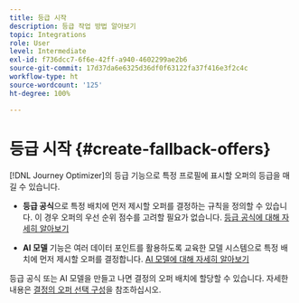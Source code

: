 ```yaml
---
title: 등급 시작
description: 등급 작업 방법 알아보기
topic: Integrations
role: User
level: Intermediate
exl-id: f736dcc7-6f6e-42ff-a940-4602299ae2b6
source-git-commit: 17d37da6e6325d36df0f63122fa37f416e3f2c4c
workflow-type: ht
source-wordcount: '125'
ht-degree: 100%

---
```


# 등급 시작 {#create-fallback-offers}

[!DNL Journey Optimizer]의 등급 기능으로 특정 프로필에 표시할 오퍼의 등급을 매길 수 있습니다.

* **등급 공식**&#x200B;으로 특정 배치에 먼저 제시할 오퍼를 결정하는 규칙을 정의할 수 있습니다. 이 경우 오퍼의 우선 순위 점수를 고려할 필요가 없습니다. [등급 공식에 대해 자세히 알아보기](create-ranking-formulas.md)

* **AI 모델** 기능은 여러 데이터 포인트를 활용하도록 교육한 모델 시스템으로 특정 배치에 먼저 제시할 오퍼를 결정합니다. [AI 모델에 대해 자세히 알아보기](ai-models.md)

등급 공식 또는 AI 모델을 만들고 나면 결정의 오퍼 배치에 할당할 수 있습니다. 자세한 내용은 [결정의 오퍼 선택 구성](../offer-activities/configure-offer-selection.md)을 참조하십시오.
